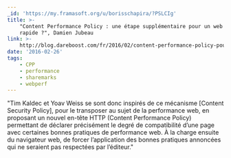 ```yaml
---
_id: 'https://my.framasoft.org/u/borisschapira/?PSLCIg'
title: >-
    "Content Performance Policy : une étape supplémentaire pour un web plus
    rapide ?", Damien Jubeau
link: >-
    http://blog.dareboost.com/fr/2016/02/content-performance-policy-pour-un-web-plus-rapide/
date: '2016-02-26'
tags:
    - CPP
    - performance
    - sharemarks
    - webperf
---
```


<div class="markdown"><p>&quot;Tim Kaldec et Yoav Weiss se sont donc inspirés de ce mécanisme [Content Security Policy], pour le transposer au sujet de la performance web, en proposant un nouvel en-tête HTTP (Content Performance Policy) permettant de déclarer précisément le degré de compatibilité d’une page avec certaines bonnes pratiques de performance web. À la charge ensuite du navigateur web, de forcer l’application des bonnes pratiques annoncées qui ne seraient pas respectées par l’éditeur.&quot;
</p></div>
